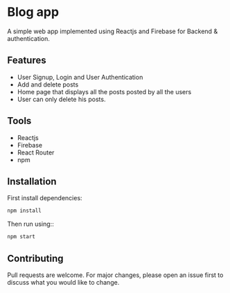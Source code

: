 #  Blog app

A simple web app implemented using Reactjs and Firebase for Backend & authentication.

## Features

- User Signup, Login and User Authentication
- Add and delete posts
- Home page that displays all the posts posted by all the users
- User can only delete his posts.

## Tools



- Reactjs 
- Firebase
- React Router
- npm


## Installation

First install dependencies:

```bash
npm install
```
Then run using::

```bash
npm start
```

## Contributing
Pull requests are welcome. For major changes, please open an issue first to discuss what you would like to change.
